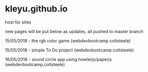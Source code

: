 # kleyu.github.io
host for sites

new pages will be put below as updates, all pushed to master branch

15/05/2018 - the rgb color game  (webdevbootcamp.coltsteele)

15/05/2018 - simple To Do project (webdevbootcamp.coltsteele)

16/05/2018 - sound circle app using howlerjs/paperjs (webdevbootcamp.coltsteele)
